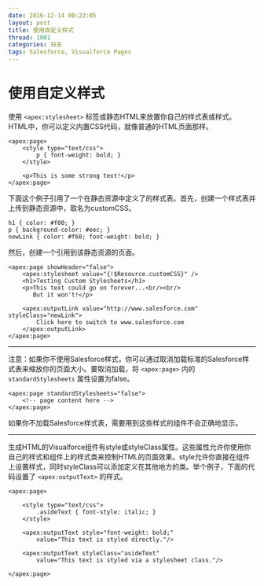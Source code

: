 ```yaml
---
date: 2016-12-14 00:22:05
layout: post
title: 使用自定义样式
thread: 1001
categories: 日志
tags: Salesforce, Visualforce Pages
---
```



# 使用自定义样式
使用 `<apex:stylesheet>` 标签或静态HTML来放置你自己的样式表或样式。
HTML中，你可以定义内置CSS代码，就像普通的HTML页面那样。

```
<apex:page>
    <style type="text/css">
        p { font-weight: bold; }
    </style>

    <p>This is some strong text!</p>
</apex:page>
```

下面这个例子引用了一个在静态资源中定义了的样式表。首先，创建一个样式表并上传到静态资源中，取名为customCSS。

```
h1 { color: #f00; }
p { background-color: #eec; }
newLink { color: #f60; font-weight: bold; }
```

然后，创建一个引用到该静态资源的页面。

```
<apex:page showHeader="false">
    <apex:stylesheet value="{!$Resource.customCSS}" />
    <h1>Testing Custom Stylesheets</h1>
    <p>This text could go on forever...<br/><br/>
       But it won't!</p>

    <apex:outputLink value="http://www.salesforce.com" styleClass="newLink">
        Click here to switch to www.salesforce.com
    </apex:outputLink>
</apex:page>
```


- - - -
注意：如果你不使用Salesforce样式，你可以通过取消加载标准的Salesforce样式表来缩放你的页面大小。要取消加载，将 `<apex:page>` 内的 `standardStylesheets` 属性设置为false。

```
<apex:page standardStylesheets="false">
    <!-- page content here -->
</apex:page>
```

如果你不加载Salesforce样式表，需要用到这些样式的组件不会正确地显示。
- - - -


生成HTML的Visualforce组件有style或styleClass属性。这些属性允许你使用你自己的样式和组件上的样式类来控制HTML的页面效果。style允许你直接在组件上设置样式，同时styleClass可以添加定义在其他地方的类。举个例子，下面的代码设置了 `<apex:outputText>` 的样式。

```
<apex:page>

    <style type="text/css">
        .asideText { font-style: italic; }
    </style>

    <apex:outputText style="font-weight: bold;" 
        value="This text is styled directly."/>

    <apex:outputText styleClass="asideText" 
        value="This text is styled via a stylesheet class."/>

</apex:page>
```
